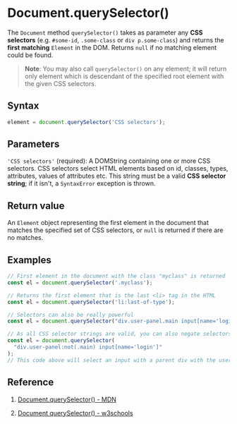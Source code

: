 # Document.querySelector()

The `Document` method `querySelector()` takes as parameter any **CSS selectors** (e.g. `#some-id`, `.some-class` or `div p.some-class`) and returns the **first matching** `Element` in the DOM. Returns `null` if no matching element could be found.

> **Note**: You may also call `querySelector()` on any element; it will return only element which is descendant of the specified root element with the given CSS selectors.

## Syntax

```js
element = document.querySelector('CSS selectors');
```

## Parameters

`'CSS selectors'` (required): A DOMString containing one or more CSS selectors. CSS selectors select HTML elements based on id, classes, types, attributes, values of attributes etc. This string must be a valid **CSS selector string**; if it isn't, a `SyntaxError` exception is thrown.

## Return value

An `Element` object representing the first element in the document that matches the specified set of CSS selectors, or `null` is returned if there are no matches.

## Examples

```js
// First element in the document with the class "myclass" is returned
const el = document.querySelector('.myclass');

// Returns the first element that is the last <li> tag in the HTML
const el = document.querySelector('li:last-of-type');

// Selectors can also be really powerful
const el = document.querySelector("div.user-panel.main input[name='login']");

// As all CSS selector strings are valid, you can also negate selectors
const el = document.querySelector(
  "div.user-panel:not(.main) input[name='login']"
);
// This code above will select an input with a parent div with the user-panel class but not the main class.
```

## Reference

1. [Document.querySelector() - MDN](https://developer.mozilla.org/en-US/docs/Web/API/Document/querySelector)

2. [Document querySelector() - w3schools](https://www.w3schools.com/jsref/met_document_queryselector.asp)

